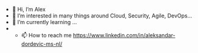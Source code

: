 - 👋 Hi, I’m Alex
- 👀 I’m interested in many things around Cloud, Security, Agile, DevOps...
- 🌱 I’m currently learning ...
- - 📫 How to reach me https://www.linkedin.com/in/aleksandar-dordevic-ms-nl/

<!---
djzeka/djzeka is a ✨ special ✨ repository because its `README.md` (this file) appears on your GitHub profile.
You can click the Preview link to take a look at your changes.
--->
